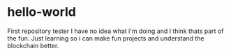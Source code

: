 # hello-world
First repository tester
I have no idea what i'm doing and I think thats part of the fun. Just learning so i can make fun projects and understand the blockchain better. 
